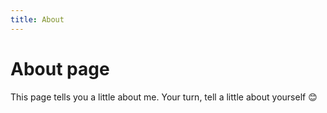 ```yaml
---
title: About
---
```

# About page

This page tells you a little about me. Your turn, tell a little about yourself 😊